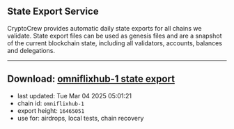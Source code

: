 ## State Export Service
CryptoCrew provides automatic daily state exports for all chains we validate. State export files can be used as genesis files and are a snapshot of the current blockchain state, including all validators, accounts, balances and delegations.

---
**Download: [omniflixhub-1 state export](https://dl-eu2.ccvalidators.com/SERVICE/omniflixhub/omniflixhub-1_export_16465051.json)**
---

- last updated: Tue Mar 04 2025 05:01:21
- chain id: `omniflixhub-1`
- export height: `16465051`
- use for: airdrops, local tests, chain recovery
